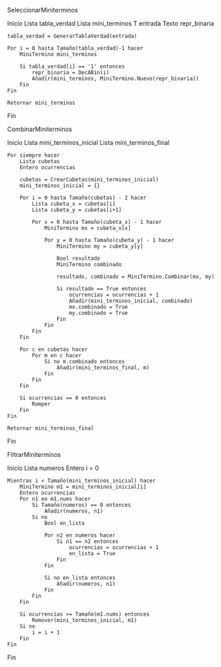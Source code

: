SeleccionarMiniterminos

Inicio
	Lista tabla_verdad
	Lista mini_terminos
	T entrada
	Texto repr_binaria
	
	tabla_verdad = GenerarTablaVerdad(entrada)
	
	Por i = 0 hasta Tamaño(tabla_verdad)-1 hacer
		MiniTermino mini_terminos

		Si tabla_verdad[i] == '1' entonces
			repr_binaria = DecABin(i)
			Añadir(mini_terminos, MiniTermino.Nuevo(repr_binaria))
		Fin
	Fin

	Retornar mini_terminos
Fin



CombinarMiniterminos

Inicio
	Lista mini_terminos_inicial
	Lista mini_terminos_final

	Por siempre hacer
		Lista cubetas
		Entero ocurrencias

		cubetas = CrearCubetas(mini_terminos_inicial)
		mini_terminos_inicial = {}

		Por i = 0 hasta Tamaño(cubetas) - 2 hacer
			Lista cubeta_x = cubetas[i]
			Lista cubeta_y = cubetas[i+1]

			Por x = 0 hasta Tamaño(cubeta_x) - 1 hacer
				MiniTermino mx = cubeta_x[x]

				Por y = 0 hasta Tamaño(cubeta_y) - 1 hacer
					MiniTermino my = cubeta_y[y]

					Bool resultado
					MiniTermino combinado

					resultado, combinado = MiniTermino.Combinar(mx, my)

					Si resultado == True entonces
						ocurrencias = ocurrencias + 1
						Añadir(mini_terminos_inicial, combinado)
						mx.combinado = True
						my.combinado = True
					Fin
				Fin
			Fin
		Fin

		Por c en cubetas hacer
			Por m en c hacer
				Si no m.combinado entonces
					Añadir(mini_terminos_final, m)
				Fin
			Fin
		Fin

		Si ocurrencias == 0 entonces
			Romper
		Fin
	Fin

	Retornar mini_terminos_final
Fin



FiltrarMiniterminos

Inicio
	Lista numeros
	Entero i = 0

	Mientras i < Tamaño(mini_terminos_inicial) hacer
		MiniTermino m1 = mini_terminos_inicial[i]
		Entero ocurrencias
		Por n1 en m1.nums hacer
			Si Tamaño(numeros) == 0 entonces
				Añadir(numeros, n1)
			Si no
				Bool en_lista

				Por n2 en numeros hacer
					Si n1 == n2 entonces
						ocurrencias = ocurrencias + 1
						en_lista = True
					Fin
				Fin

				Si no en_lista entonces
					Añadir(numeros, n1)
				Fin
			Fin
		Fin

		Si ocurrencias >= Tamaño(m1.nums) entonces
			Remover(mini_terminos_inicial, m1)
		Si no
			i = i + 1
		Fin
	Fin
Fin



